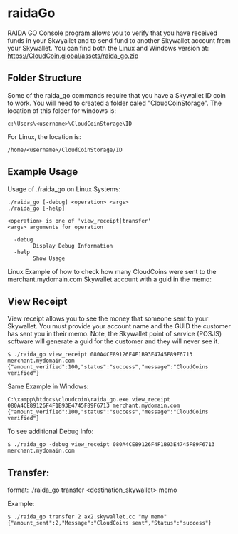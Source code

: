 # raidaGo

RAIDA GO Console program allows you to verify that you have received funds in your Skwyallet and to send fund to another Skywallet account from your Skywallet. You can find both the Linux and Windows version at: https://CloudCoin.global/assets/raida_go.zip

## Folder Structure
Some of the raida_go commands require that you have a Skywallet ID coin to work. You will need to created a folder caled "CloudCoinStorage". The location of this folder for windows is:
```
c:\Users\<username>\CloudCoinStorage\ID
```
For Linux, the location is:
```
/home/<username>/CloudCoinStorage/ID
```

## Example Usage

Usage of ./raida_go on Linux Systems:
```console
./raida_go [-debug] <operation> <args>
./raida_go [-help]

<operation> is one of 'view_receipt|transfer'
<args> arguments for operation

  -debug
        Display Debug Information
  -help
        Show Usage

```

Linux Example of how to check how many CloudCoins were sent to the merchant.mydomain.com Skywallet account with a guid in the memo:

## View Receipt
View receipt allows you to see the money that someone sent to your Skywallet. You must provide 
your account name and the GUID the customer has sent you in their memo. Note, the Skywallet point of service (POSJS) software will generate a guid for the customer and they will never see it.  

```console
$ ./raida_go view_receipt 080A4CE89126F4F1B93E4745F89F6713 merchant.mydomain.com
{"amount_verified":100,"status":"success","message":"CloudCoins verified"}
```
Same Example in Windows:
```console
C:\xampp\htdocs\cloudcoin\raida_go.exe view_receipt 080A4CE89126F4F1B93E4745F89F6713 merchant.mydomain.com
{"amount_verified":100,"status":"success","message":"CloudCoins verified"}
```
To see additional Debug Info:

```console
$ ./raida_go -debug view_receipt 080A4CE89126F4F1B93E4745F89F6713 merchant.mydomain.com
```


## Transfer:

format: ./raida_go transfer <amount> <destination_skywallet> memo

Example:

```console
$ ./raida_go transfer 2 ax2.skywallet.cc "my memo"
{"amount_sent":2,"Message":"CloudCoins sent","Status":"success"}
```
